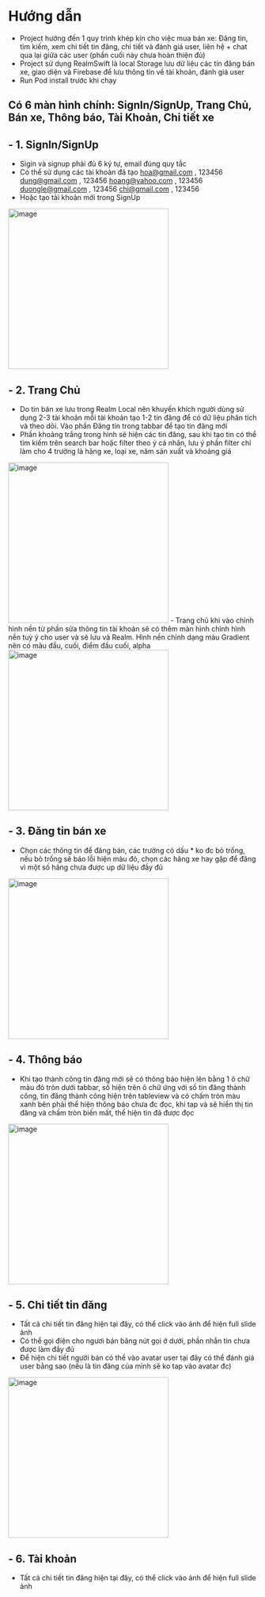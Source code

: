 
# Hướng dẫn
- Project hướng đến 1 quy trình khép kín cho việc mua bán xe: Đăng tin, tìm kiếm, xem chi tiết tin đăng, chi tiết và đánh giá user, liên hệ + chat qua lại giữa các user (phần cuối này chưa hoàn thiện đủ)
- Project sử dụng RealmSwift là local Storage lưu dữ liệu các tin đăng bán xe, giao diện và Firebase để lưu thông tin về tài khoản, đánh giá user
- Run Pod install trước khi chạy
## Có 6 màn hình chính: SignIn/SignUp, Trang Chủ, Bán xe, Thông báo, Tài Khoản, Chi tiết xe
## - 1. SignIn/SignUp

- Sigin và signup phải đủ 6 ký tự, email đúng quy tắc
- Có thể sử dụng các tài khoản đã tạo
hoa@gmail.com , 123456
dung@gmail.com , 123456
hoang@yahoo.com , 123456
duongle@gmail.com , 123456
chi@gmail.com , 123456
- Hoặc tạo tài khoản mới trong SignUp
<img width="324" alt="image" src="https://user-images.githubusercontent.com/84574760/136497716-12ee16a3-0f17-4c3e-b1f4-4ad54035a586.png">

## - 2. Trang Chủ

- Do tin bán xe lưu trong Realm Local nên khuyến khích người dùng sử dụng 2-3 tài khoản mỗi tài khoản tạo 1-2 tin đăng để có dữ liệu phân tích và theo dõi. Vào phần Đăng tin trong tabbar để tạo tin đăng mới 
- Phần khoảng trắng trong hình sẽ hiện các tin đăng, sau khi tạo tin có thể tìm kiếm trên search bar hoặc filter theo ý cá nhân, lưu ý phần filter chỉ làm cho 4 trường là hãng xe, loại xe, năm sản xuất và khoảng giá
<img width="324" alt="image" src="https://user-images.githubusercontent.com/84574760/136497197-d8e30ea8-ca52-4f82-9593-e2b708fe768d.png">
- Trang chủ khi vào chỉnh hình nền từ phần sửa thông tin tài khoản sẽ có thêm màn hình chỉnh hình nền tuỳ ý cho user và sẽ lưu và Realm. Hình nền chỉnh dạng màu Gradient nên có màu đầu, cuối, điểm đầu cuối, alpha
<img width="324" alt="image" src="https://user-images.githubusercontent.com/84574760/136498485-6e2417cf-472a-4694-9811-ef2688c90d29.png">

## - 3. Đăng tin bán xe
- Chọn các thông tin để đăng bán, các trường có dấu * ko đc bỏ trống, nếu bỏ trống sẽ báo lỗi hiện màu đỏ, chọn các hãng xe hay gặp để đăng vì một số hãng chưa được up dữ liệu đầy đủ

<img width="324" alt="image" src="https://user-images.githubusercontent.com/84574760/136499855-563fde2a-b594-46dc-aeab-8d3a2704c94d.png">

## - 4. Thông báo

- Khi tạo thành công tin đăng mới sẽ có thông báo hiện lên bằng 1 ô chữ màu đỏ tròn dưới tabbar, số hiện trên ô chữ ứng với số tin đăng thành công, tin đăng thành công hiện trên tableview và có chấm tròn màu xanh bên phải thể hiện thông báo chưa đc đọc, khi tap và sẽ hiển thị tin đăng và chấm tròn biến mất, thể hiện tin đã được đọc
<img width="324" alt="image" src="https://user-images.githubusercontent.com/84574760/136498988-f5b5ab7d-8b86-4179-b363-16040abe7336.png">

## - 5. Chi tiết tin đăng

- Tất cả chi tiết tin đăng hiện tại đây, có thể click vào ảnh để hiện full slide ảnh
- Có thể gọi điện cho ngươi bán băng nút gọi ở dưới, phần nhắn tin chưa được làm đầy đủ
- Để hiện chi tiết người bán có thể vào avatar user tại đây có thể đánh giá user bằng sao (nếu là tin đăng của mình sẽ ko tap vào avatar đc)

<img width="324" alt="image" src="https://user-images.githubusercontent.com/84574760/136499362-8e573dde-c6b0-43fb-9032-01c2ce63ba19.png">

## - 6. Tài khoản

- Tất cả chi tiết tin đăng hiện tại đây, có thể click vào ảnh để hiện full slide ảnh


